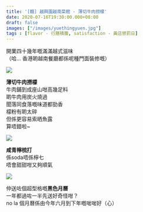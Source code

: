 ```yaml
---
title: '[麵] 越興園越南菜館 - 薄切牛肉撈檬'
date: 2020-07-16T19:30:00.000+08:00
draft: false
images: ["/images/yuethingyuen.jpg"]
tags : [flavor - 行膳積腹, satisfaction - 黃店懲罰日]
---
```


開業四十幾年嘅滿滿越式滋味    
（哈... 香港啲越南餐廳都係呢種門面裝修嘅）

![](/images/yuethingyuen.jpg)
  
**薄切牛肉撈檬**  
牛肉鋪到成座山咁高幾足料  
啲牛肉用炭火燒過  
聞落同食落嘅味道都勁香  
檬粉有啲太碎  
但係更容易索晒魚露  
算唔錯啦~
 
![](/images/yuethingyuen2.jpg)  
  
**咸青檸梳打**  
係soda唔係檸七  
唔會甜甜咁又夠順氣  

![](/images/yuethingyuen1.jpg)  

仲送咗個超型格嘅**黑色月曆**  
一年都過咗一半先送好奇怪咁？  
no la 個月曆係由今年六月到下年嘅啱啱好（心）
